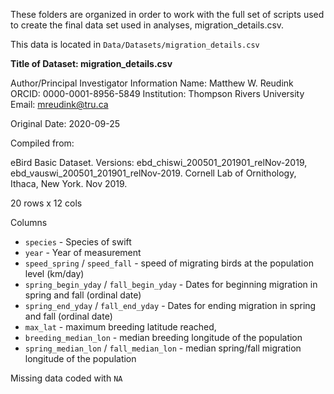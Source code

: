These folders are organized in order to work with the full set of scripts used to create the final data set used in analyses, migration_details.csv.

This data is located in `Data/Datasets/migration_details.csv`

**Title of Dataset: migration_details.csv**

Author/Principal Investigator Information
Name: Matthew W. Reudink
ORCID: 0000-0001-8956-5849
Institution: Thompson Rivers University
Email: mreudink@tru.ca

Original Date: 2020-09-25

Compiled from:

eBird Basic Dataset. Versions: ebd_chiswi_200501_201901_relNov-2019, ebd_vauswi_200501_201901_relNov-2019. Cornell Lab of Ornithology, Ithaca, New York. Nov 2019.

20 rows x 12 cols

Columns 
- `species` - Species of swift
- `year` - Year of measurement
- `speed_spring` / `speed_fall` - speed of migrating birds at the population level (km/day)
- `spring_begin_yday` / `fall_begin_yday` - Dates for beginning migration in spring and fall (ordinal date)
- `spring_end_yday` / `fall_end_yday` - Dates for ending migration in spring and fall (ordinal date)
- `max_lat` - maximum breeding latitude reached, 
- `breeding_median_lon` - median breeding longitude of the population
- `spring_median_lon` / `fall_median_lon` -  median spring/fall migration longitude of the population

Missing data coded with `NA`
